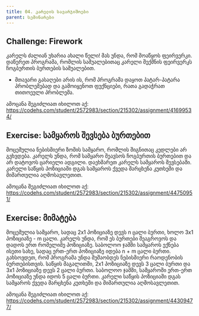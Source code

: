 ```yaml
---
title: 04. კარელის სავარჯიშოები
parent: სემინარები
---
```



## Challenge: Firework

კარელს ძალიან უხარია ახალი წელი! მას უნდა, რომ მოაწყოს ფეირვერკი. დაწერეთ პროგრამა, რომლის საშუალებითაც კარელი შექმნის ფეირვერკს ჩოგბურთის ბურთების საშუალებით. 

- მთავარი გასაღები არის ის, რომ პროგრამა დაყოთ პატარ-პატარა პრობლემებად და გამოიყენოთ ფუქნციები, რათა გადაჭრათ თითოეული პრობლემა.

ამოცანა შეგიძლიათ იხილოთ აქ: <https://codehs.com/student/2572983/section/215302/assignment/41699534/>

## Exercise: სამყაროს შევსება ბურთებით

მოცემულია ნებისმიერი ზომის სამყარო, რომლის შიგნითაც კედლები არ გვხვდება. კარელს უნდა, რომ სამყარო შეავსოს ჩოგბურთის ბურთებით და არ დატოვოს ცარიელი ადგილი. დაეხმარეთ კარელს სამყაროს შევსებაში. 
კარელი საწყის პოზიციაში დგას სამყაროს ქვედა მარცხენა კუთხეში და მიმართულია აღმოსავლეთით.

ამოცანა შეგიძლიათ იხილოთ აქ: <https://codehs.com/student/2572983/section/215302/assignment/44750951/>


## Exercise: მიმატება

მოცემულია სამყარო, სადაც 2x1 პოზიციაზე დევს n ცალი ბურთი, ხოლო 3x1 პოზიციაზე - m ცალი. კარელს უნდა, რომ ეს ბურთები შეაგროვოს და დადოს ერთ რომელიმე პოზიციაზე. საბოლოო ჯამში სამყაროს ექნება ისეთი სახე, სადაც ერთ-ერთ პოზიციაზე იდება n + m ცალი ბურთი.
გახსოვდეთ, რომ პროგრამა უნდა მუშაობდეს ნებისმიერი რაოდენობის ბურთებისთვის.
საწყის მაგალითში, 2x1 პოზიციაზე დევს 3 ცალი ბურთი და 3x1 პოზიციაზე დევს 2 ცალი ბურთი. საბოლოო ჯამში, სამყაროში ერთ-ერთ პოზიციაზე უნდა იდოს 5 ცალი ბურთი.
კარელი საწყის პოზიციაში დგას სამყაროს ქვედა მარცხენა კუთხეში და მიმართულია აღმოსავლეთით.

ამოცანა შეგიძლიათ იხილოთ აქ: <https://codehs.com/student/2572983/section/215302/assignment/44309477/>

